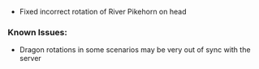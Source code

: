 - Fixed incorrect rotation of River Pikehorn on head

### Known Issues:
- Dragon rotations in some scenarios may be very out of sync with the server